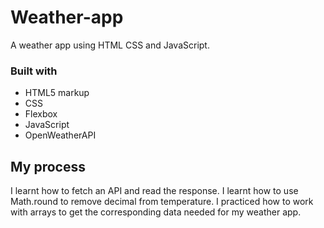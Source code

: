 # Weather-app
 A weather app using HTML CSS and JavaScript.

### Built with

- HTML5 markup
- CSS
- Flexbox
- JavaScript
- OpenWeatherAPI

## My process

I learnt how to fetch an API and read the response.
I learnt how to use Math.round to remove decimal from temperature.
I practiced how to work with arrays to get the corresponding data needed for my weather app.


